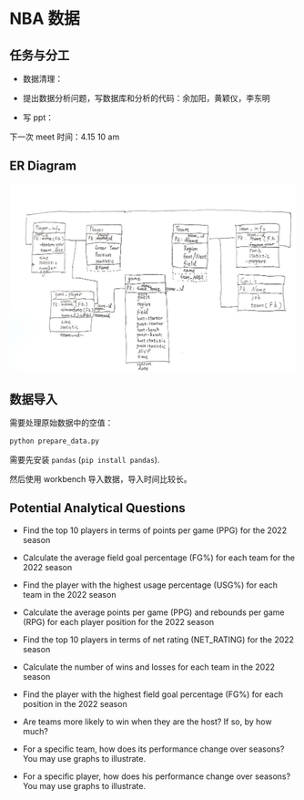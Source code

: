 # NBA 数据

## 任务与分工

- 数据清理：

- 提出数据分析问题，写数据库和分析的代码：余加阳，黄颖仪，李东明

- 写 ppt：

下一次 meet 时间：4.15 10 am

## ER Diagram

![image](assets/er-diagram-0411.jpg)

## 数据导入

需要处理原始数据中的空值：

```bash
python prepare_data.py
```

需要先安装 `pandas` (`pip install pandas`).

然后使用 workbench 导入数据，导入时间比较长。

## Potential Analytical Questions

- Find the top 10 players in terms of points per game (PPG) for the 2022 season

- Calculate the average field goal percentage (FG%) for each team for the 2022 season

- Find the player with the highest usage percentage (USG%) for each team in the 2022 season

- Calculate the average points per game (PPG) and rebounds per game (RPG) for each player position for the 2022 season

- Find the top 10 players in terms of net rating (NET_RATING) for the 2022 season

- Calculate the number of wins and losses for each team in the 2022 season

- Find the player with the highest field goal percentage (FG%) for each position in the 2022 season

- Are teams more likely to win when they are the host? If so, by how much?

- For a specific team, how does its performance change over seasons? You may use graphs to illustrate.

- For a specific player, how does his performance change over seasons? You may use graphs to illustrate.
